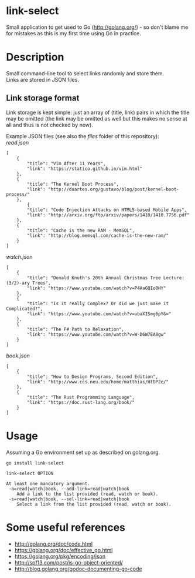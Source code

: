 # link-select
Small application to get used to Go (http://golang.org/) - so don't blame me for mistakes as this is my first time using Go in practice.

# Description
Small command-line tool to select links randomly and store them.  
Links are stored in JSON files.  

## Link storage format
Link storage is kept simple: just an array of (title, link) pairs in which the title may be omitted (the link may be omitted as well but this makes no sense at all and thus is not checked by now).  

Example JSON files (see also the *files* folder of this repository):  
*read.json*
```
[
	{
		"title": "Vim After 11 Years",
		"link": "https://statico.github.io/vim.html"
	},
	{
		"title": "The Kernel Boot Process",
		"link": "http://duartes.org/gustavo/blog/post/kernel-boot-process/"
	},
		{
		"title": "Code Injection Attacks on HTML5-based Mobile Apps",
		"link": "http://arxiv.org/ftp/arxiv/papers/1410/1410.7756.pdf"
	},
	{
		"title": "Cache is the new RAM - MemSQL",
		"link": "http://blog.memsql.com/cache-is-the-new-ram/"
	}
]
```
*watch.json*
```
[
 	{
		"title": "Donald Knuth's 20th Annual Christmas Tree Lecture: (3/2)-ary Trees",
		"link": "https://www.youtube.com/watch?v=P4AaGQIo0HY"
	},
	{
		"title": "Is it really Complex? Or did we just make it Complicated?",
		"link": "https://www.youtube.com/watch?v=ubaX1Smg6pY&="
	},
	{
		"title": "The F# Path to Relaxation",
		"link": "https://www.youtube.com/watch?v=W-D6W7EA8gw"
	}
]
```
*book.json*
```
[
	{
		"title": "How to Design Programs, Second Edition",
		"link": "http://www.ccs.neu.edu/home/matthias/HtDP2e/"
	},
	{
		"title": "The Rust Programming Language",
		"link": "https://doc.rust-lang.org/book/"
	}
]
```

# Usage
Assuming a Go environment set up as described on golang.org.  
```
go install link-select
```
```
link-select OPTION

At least one mandatory argument.
 -a=read|watch|book, --add-link=read|watch|book
    Add a link to the list provided (read, watch or book).
 -s=read|watch|book, --sel-link=read|watch|book
    Select a link from the list provided (read, watch or book).
```


# Some useful references
* http://golang.org/doc/code.html
* https://golang.org/doc/effective_go.html
* https://golang.org/pkg/encoding/json
* http://spf13.com/post/is-go-object-oriented/
* http://blog.golang.org/godoc-documenting-go-code
